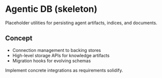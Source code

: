 # Agentic DB (skeleton)

Placeholder utilities for persisting agent artifacts, indices, and documents.

## Concept

- Connection management to backing stores
- High-level storage APIs for knowledge artifacts
- Migration hooks for evolving schemas

Implement concrete integrations as requirements solidify.
